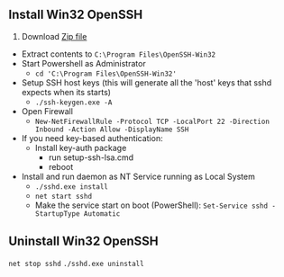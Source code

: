 ## Install Win32 OpenSSH

1. Download [Zip file](https://github.com/PowerShell/Win32-OpenSSH/releases/download/11_09_2015/OpenSSH-Win32.zip)
* Extract contents to `C:\Program Files\OpenSSH-Win32`
* Start Powershell as Administrator
     * `cd 'C:\Program Files\OpenSSH-Win32'`
* Setup SSH host keys (this will generate all the 'host' keys that sshd expects when its starts)
     * `./ssh-keygen.exe -A`
* Open Firewall
     * `New-NetFirewallRule -Protocol TCP -LocalPort 22 -Direction Inbound -Action Allow -DisplayName SSH`
* If you need key-based authentication:
     * Install key-auth package
          * run setup-ssh-lsa.cmd
          * reboot
* Install and run daemon as NT Service running as Local System
     * `./sshd.exe install`
     * `net start sshd`
     * Make the service start on boot (PowerShell): `Set-Service sshd -StartupType Automatic`

## Uninstall Win32 OpenSSH

`net stop sshd`
`./sshd.exe uninstall`
